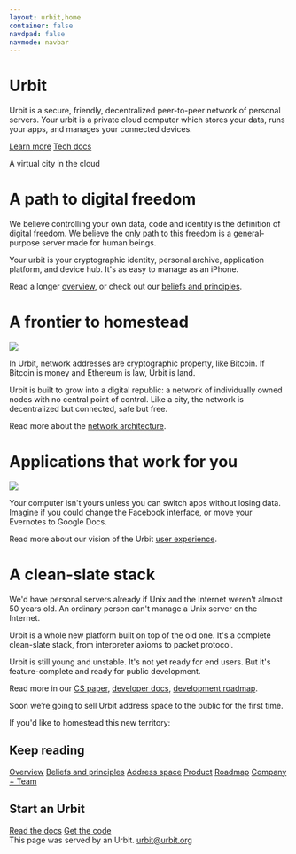 ```yaml
---
layout: urbit,home
container: false
navdpad: false
navmode: navbar
---
```


<div class="image-fs first">
    <div class="text-container">
        <div class="text">
            <h1><div class="logo"></div>Urbit</h1>
        </div>
    </div>
    <imagepanel src="http://urbit.s3.amazonaws.com/16-3-10/DSCF8664.jpg" />
</div>
<!-- -->
<div class="container stack">
    <div class="col-md-offset-1 col-md-10 slide-1">
        <p class="last">Urbit is a secure, friendly, decentralized peer-to-peer network of personal servers.  Your urbit is a private cloud computer which stores your data, runs your apps, and manages your connected devices.</p>
        <a class="btn black" href="#learn">Learn more</a>
        <a class="btn black" href="/docs">Tech docs</a>
        <email submit="Get updates"></email>
    </div>
</div>
<!-- -->
<div class="image-fs">
    <div class="text-container">
        <div class="text">
            <div class="rect no-header">
            <p>A virtual city in the cloud</p>
            </div>
        </div>
    </div>
    <imagepanel src="http://urbit.s3.amazonaws.com/16-3-10/DSCF8653.jpg" />
</div>
<!-- -->
<div id="learn"></div>
<div class="container stack six">
    <div class="col-md-10 col-md-offset-1">
        <!-- -->
        <div class="slide">
            <h1>A path to digital freedom</h1>
            <p>We believe controlling your own data, code and identity is the definition of digital freedom.  We believe the only path to this freedom is a general-purpose server made for human beings.</p>
            <p>Your urbit is your cryptographic identity, personal archive, application platform, and device hub.  It's as easy to manage as an iPhone.</p>
            <p>Read a longer <a href="./posts/overview">overview</a>, or check out our <a href="./posts/principles">beliefs and principles</a>.</p>
        </div>
        <!-- -->
        <div class="slide">
            <h1>A frontier to homestead</h1>
            <div class="pair">
                <div class="image left"><img src="http://urbit.s3.amazonaws.com/16-3-10/grid.png"/></div>
                <div>
                  <p>In Urbit, network addresses are cryptographic property, like Bitcoin.  If Bitcoin is money and Ethereum is law, Urbit is land.</p>
                  <p>Urbit is built to grow into a digital republic: a network of individually owned nodes with no central point of control.  Like a city, the network is decentralized but connected, safe but free.</p>
                  <p>Read more about the <a href="posts/address-space">network architecture</a>.</p>
                </div>
            </div>
        </div>
        <!-- -->
        <div class="slide">
            <h1>Applications that work for you</h1>
            <div class="pair">
                <div class="image left"><img src="http://urbit.s3.amazonaws.com/16-3-10/atom.png"/></div>
                <div>
                    <p>Your computer isn't yours unless you can switch apps without losing data.  Imagine if you could change the Facebook interface, or move your Evernotes to Google Docs.</p>
                    <p>Read more about our vision of the Urbit <a href="posts/vision">user experience</a>.</p>
                </div>
            </div>
        </div>
        <!-- -->
        <div class="slide">
            <h1>A clean-slate stack</h1>
            <p>We'd have personal servers already if Unix and the Internet weren't almost 50 years old.  An ordinary person can't manage a Unix server on the Internet.</p>
            <p>Urbit is a whole new platform built on top of the old one.  It's a complete clean-slate stack, from interpreter axioms to packet protocol.</p>
            <p>Urbit is still young and unstable.  It's not yet ready for end users.  But it's feature-complete and ready for public development.</p>
            <p>Read more in our <a href="#">CS paper</a>, <a href="/docs">developer docs</a>, <a href="posts/roadmap">development roadmap</a>.</p>
        </div>     
    </div>   
</div>
<!-- -->
<div class="image-fs">
<div class="text-container">
    <div class="text">
        <div class="rect no-header">
        <p>Soon we’re going to sell Urbit address space to the public for the first time.</p>
        <p>If you'd like to homestead this new territory:</p>
        <email></email>
        </div>
    </div>
</div>
<imagepanel src="http://urbit.s3.amazonaws.com/16-3-10/DSCF8654.jpg" />
</div>
<!-- -->
<div class="container stack last">
    <div class="col-md-4 col-md-offset-1">
        <h2>Keep reading</h2>
        <a href="posts/overview">Overview</a>
        <a href="posts/principles">Beliefs and principles</a>
        <a href="posts/address-space">Address space</a>
        <a href="posts/vision">Product</a>
        <a href="posts/roadmap">Roadmap</a>
        <a href="posts/company">Company + Team</a>
    </div>
    <div class="col-md-4">
        <h2>Start an Urbit</h2>
        <a href="docs">Read the docs</a>
        <a href="https://github.com/urbit/urbit">Get the code</a>
    </div>
</div>
<!-- -->
<div class="footer container">
  <div class="col-md-offset-1 col-md-11">This page was served by an Urbit.  <a href="mailto:urbit@urbit.org">urbit@urbit.org</a></div>
</div>
